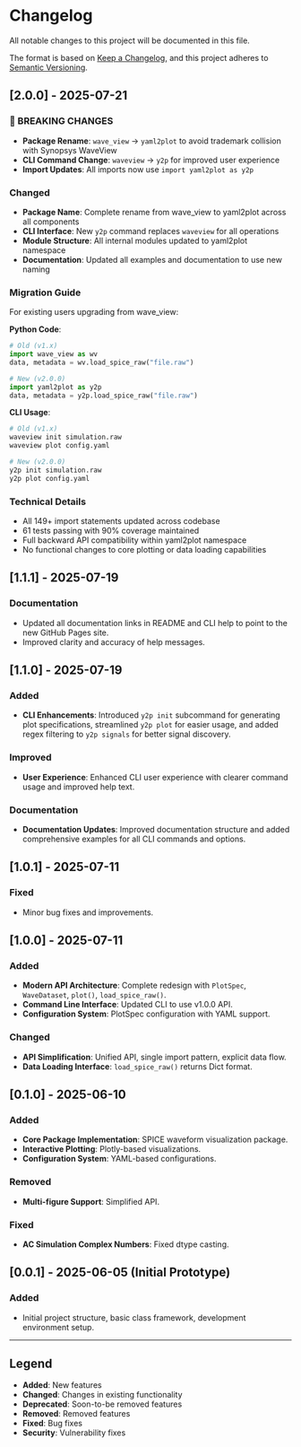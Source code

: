 # Changelog

All notable changes to this project will be documented in this file.

The format is based on [Keep a Changelog](https://keepachangelog.com/en/1.0.0/),
and this project adheres to [Semantic Versioning](https://semver.org/spec/v2.0.0.html).

## [2.0.0] - 2025-07-21

### 🚨 BREAKING CHANGES
- **Package Rename**: `wave_view` → `yaml2plot` to avoid trademark collision with Synopsys WaveView
- **CLI Command Change**: `waveview` → `y2p` for improved user experience
- **Import Updates**: All imports now use `import yaml2plot as y2p`

### Changed
- **Package Name**: Complete rename from wave_view to yaml2plot across all components
- **CLI Interface**: New `y2p` command replaces `waveview` for all operations
- **Module Structure**: All internal modules updated to yaml2plot namespace
- **Documentation**: Updated all examples and documentation to use new naming

### Migration Guide
For existing users upgrading from wave_view:

**Python Code**:
```python
# Old (v1.x)
import wave_view as wv
data, metadata = wv.load_spice_raw("file.raw")

# New (v2.0.0)
import yaml2plot as y2p
data, metadata = y2p.load_spice_raw("file.raw")
```

**CLI Usage**:
```bash
# Old (v1.x)
waveview init simulation.raw
waveview plot config.yaml

# New (v2.0.0)
y2p init simulation.raw
y2p plot config.yaml
```

### Technical Details
- All 149+ import statements updated across codebase
- 61 tests passing with 90% coverage maintained
- Full backward API compatibility within yaml2plot namespace
- No functional changes to core plotting or data loading capabilities

## [1.1.1] - 2025-07-19

### Documentation
- Updated all documentation links in README and CLI help to point to the new GitHub Pages site.
- Improved clarity and accuracy of help messages.

## [1.1.0] - 2025-07-19

### Added
- **CLI Enhancements**: Introduced `y2p init` subcommand for generating plot specifications, streamlined `y2p plot` for easier usage, and added regex filtering to `y2p signals` for better signal discovery.

### Improved
- **User Experience**: Enhanced CLI user experience with clearer command usage and improved help text.

### Documentation
- **Documentation Updates**: Improved documentation structure and added comprehensive examples for all CLI commands and options.

## [1.0.1] - 2025-07-11

### Fixed
- Minor bug fixes and improvements.

## [1.0.0] - 2025-07-11

### Added
- **Modern API Architecture**: Complete redesign with `PlotSpec`, `WaveDataset`, `plot()`, `load_spice_raw()`.
- **Command Line Interface**: Updated CLI to use v1.0.0 API.
- **Configuration System**: PlotSpec configuration with YAML support.

### Changed
- **API Simplification**: Unified API, single import pattern, explicit data flow.
- **Data Loading Interface**: `load_spice_raw()` returns Dict format.

## [0.1.0] - 2025-06-10

### Added
- **Core Package Implementation**: SPICE waveform visualization package.
- **Interactive Plotting**: Plotly-based visualizations.
- **Configuration System**: YAML-based configurations.

### Removed
- **Multi-figure Support**: Simplified API.

### Fixed
- **AC Simulation Complex Numbers**: Fixed dtype casting.

## [0.0.1] - 2025-06-05 (Initial Prototype)

### Added
- Initial project structure, basic class framework, development environment setup.

---

## Legend

- **Added**: New features
- **Changed**: Changes in existing functionality  
- **Deprecated**: Soon-to-be removed features
- **Removed**: Removed features
- **Fixed**: Bug fixes
- **Security**: Vulnerability fixes 